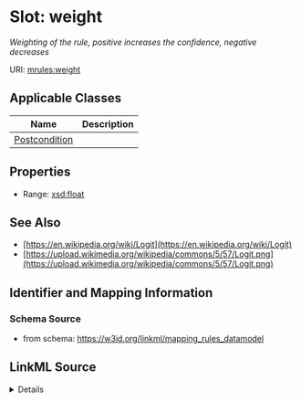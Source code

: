 # Slot: weight
_Weighting of the rule, positive increases the confidence, negative decreases_


URI: [mrules:weight](https://w3id.org/linkml/mapping_rules_datamodel/weight)



<!-- no inheritance hierarchy -->




## Applicable Classes

| Name | Description |
| --- | --- |
[Postcondition](Postcondition.md) | 






## Properties

* Range: [xsd:float](http://www.w3.org/2001/XMLSchema#float)







## See Also

* [https://en.wikipedia.org/wiki/Logit](https://en.wikipedia.org/wiki/Logit)
* [https://upload.wikimedia.org/wikipedia/commons/5/57/Logit.png](https://upload.wikimedia.org/wikipedia/commons/5/57/Logit.png)

## Identifier and Mapping Information







### Schema Source


* from schema: https://w3id.org/linkml/mapping_rules_datamodel




## LinkML Source

<details>
```yaml
name: weight
description: Weighting of the rule, positive increases the confidence, negative decreases
from_schema: https://w3id.org/linkml/mapping_rules_datamodel
see_also:
- https://en.wikipedia.org/wiki/Logit
- https://upload.wikimedia.org/wikipedia/commons/5/57/Logit.png
rank: 1000
alias: weight
owner: Postcondition
domain_of:
- Postcondition
range: float

```
</details>